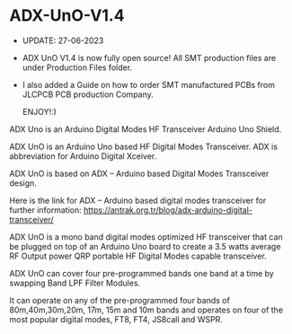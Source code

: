 # ADX-UnO-V1.4


- UPDATE: 27-06-2023

- ADX UnO V1.4 is now fully open source! All SMT production files are under Production Files folder.

- I also added a Guide on how to order SMT manufactured PCBs from JLCPCB PCB production Company.

    ENJOY!:)

ADX Uno is an  Arduino Digital Modes HF Transceiver Arduino Uno Shield.

ADX UnO is an Arduino Uno based HF Digital Modes Transceiver. ADX is abbreviation for Arduino Digital Xceiver. 

ADX UnO is based on ADX – Arduino based Digital Modes Transceiver design.

Here is the link for ADX – Arduino based digital modes transceiver for further information:
https://antrak.org.tr/blog/adx-arduino-digital-transceiver/

ADX UnO is a mono band digital modes optimized HF transceiver that can be plugged on top of an Arduino Uno board to create a 3.5 watts average RF Output power QRP portable HF Digital Modes capable transceiver.  

ADX UnO can cover four pre-programmed bands one band at a time by swapping Band LPF Filter Modules. 

It can operate on any of the pre-programmed four bands of 80m,40m,30m,20m, 17m, 15m and 10m bands and operates on four of the most popular digital modes, FT8, FT4, JS8call and WSPR. 
